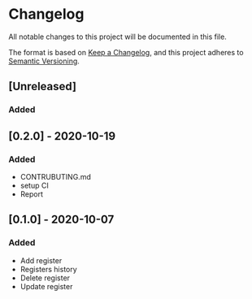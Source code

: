 # Changelog
All notable changes to this project will be documented in this file.

The format is based on [Keep a Changelog](https://keepachangelog.com/en/1.0.0/),
and this project adheres to [Semantic Versioning](https://semver.org/spec/v2.0.0.html).

## [Unreleased]

### Added

## [0.2.0] - 2020-10-19
  
### Added
- CONTRUBUTING.md
- setup CI
- Report
  
## [0.1.0] - 2020-10-07

### Added
- Add register
- Registers history
- Delete register
- Update register

